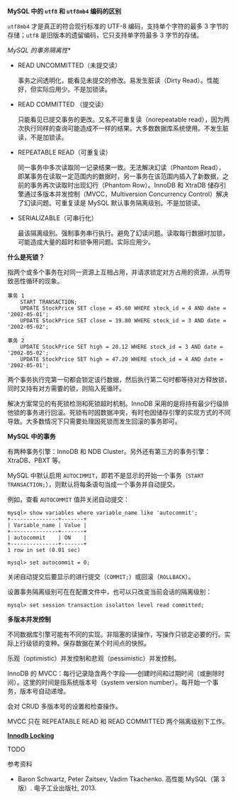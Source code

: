 **MySQL 中的 `utf8` 和 `utf8mb4` 编码的区别**

`utf8mb4` 才是真正的符合现行标准的 UTF-8 编码，支持单个字符的最多 3 字节的存储；`utf8` 是旧版本的遗留编码，它只支持单字符最多 3 字节的存储。

*MySQL 的事务隔离性**

- READ UNCOMMITTED（未提交读）

  事务之间透明化，能看见未提交的修改。易发生脏读（Dirty Read）。性能好，但实际应用少。不是加锁读。

- READ COMMITTED （提交读）

  只能看见已提交事务的更改。又名不可重复读（norepeatable read），因为两次执行同样的查询可能造成不一样的结果。大多数数据库系统使用。不发生脏读，不是加锁读。

- REPEATABLE READ（可重复读）

  同一事务中多次读取同一记录结果一致。无法解决幻读（Phantom Read），即某事务在读取一定范围内的数据时，另一事务在该范围内插入了新数据，之前的事务再次读取时出现幻行（Phantom Row）。InnoDB 和 XtraDB 储存引擎通过多版本并发控制（MVCC，Multiversion Concurrency Control）解决了幻读问题。可重复读是 MySQL 默认事务隔离级别。不是加锁读。

- SERIALIZABLE（可串行化）

  最该隔离级别。强制事务串行执行。避免了幻读问题。读取每行数据时加锁，可能造成大量的超时和锁争用问题。实际应用少。


**什么是死锁？**

指两个或多个事务在对同一资源上互相占用，并请求锁定对方占用的资源，从而导致恶性循环的现象。

```
事务 1
	START TRANSACTION;
	UPDATE StockPrice SET close = 45.60 WHERE stock_id = 4 AND date = '2002-05-01';
	UPDATE StockPrice SET close = 19.80 WHERE stock_id = 3 AND date = '2002-05-02';

事务 2
	UPDATE StockPrice SET high = 20.12 WHERE stock_id = 3 AND date = '2002-05-02';
	UPDATE StockPrice SET high = 47.20 WHERE stock_id = 4 AND date = '2002-05-01';
```

两个事务执行完第一句都会锁定该行数据，然后执行第二句时都等待对方释放锁，同时又持有对方需要的锁，则陷入死循环。

解决方案常见的有死锁检测和死锁超时机制。InnoDB 采用的是将持有最少行级排他锁的事务进行回滚。死锁有时因数据冲突，有时也因储存引擎的实现方式的不同导致。大多数情况下只需要处理因死锁而发生回滚的事务即可。

**MySQL 中的事务**

有两种事务引擎：InnoDB 和 NDB Cluster。另外还有第三方的事务引擎：XtraDB、PBXT 等。

MySQL 中默认启用 `AUTOCIMMIT`，即若不是显示的开始一个事务（`START TRANSACTION;`），则默认将每条语句当成一个事务并自动提交。

例如，查看 `AUTOCOMMIT` 值并关闭自动提交：
 
```
mysql> show variables where variable_name like 'autocommit';
+---------------+-------+
| Variable_name | Value |
+---------------+-------+
| autocommit    | ON    |
+---------------+-------+
1 row in set (0.01 sec)

mysql> set autocommit = 0;
```

关闭自动提交后要显示的进行提交（`COMMIT;`）或回滚（`ROLLBACK`）。

设置事务隔离级别可在在配置文件中，也可以只改变当前会话的隔离级别：

```
mysql> set session transaction isolatton level read committed;
```

**多版本并发控制**

不同数据库引擎可能有不同的实现。非阻塞的读操作，写操作只锁定必要的行。实际上行级锁的变种。保存数据在某个时间点的快照。

乐观（optimistic）并发控制和悲观（pessimistic）并发控制。

InnoDB 的 MVCC：每行记录隐含两个字段——创建时间和过期时间（或删除时间）。这里的时间是指系统版本号（system version number）。每开始一个事务，版本号自动递增。

会对 CRUD 多版本号的设置和检查操作。

MVCC 只在 REPEATABLE READ 和 READ COMMITTED 两个隔离级别下工作。

**[Innodb Locking](./innodb-locking.md)**

TODO

参考资料

- Baron Schwartz, Peter Zaitsev, Vadim Tkachenko. 高性能 MySQL（第 3 版）. 电子工业出版社, 2013.
